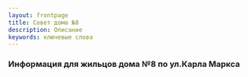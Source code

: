```yaml
---
layout: frontpage
title: Совет дома №8
description: Описание
keywords: ключевые слова
---
```


### Информация для жильцов дома №8 по ул.Карла Маркса
